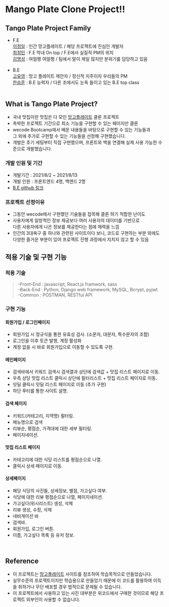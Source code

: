# Mango Plate Clone Project!!

## Tango Plate Project Family

- F.E<br>
  [이정일](https://github.com/201steve) : 인간 망고플레이트 / 해당 프로젝트에 진심인 개발자<br>
  [최정민](https://github.com/minmin9324) : F.E 막내 On top / F.E에서 실질적 PM의 위치<br>
  [김명성](https://github.com/sstaar91/) : 여얼쩡 여얼쩡 / 팀에서 말이 제일 많지만 분위기를 담당하고 있음<br>
  <br>
- B.E<br>
  [고유영](https://github.com/lunayyko) : 망고 플레이트 제안자 / 정신적 지주이자 우리들의 PM<br>
  [한승훈](https://github.com/Samdaso-o) : B.E 능력자 / 다른 조에서도 눈독 들이고 있는 B.E top class<br>
  <br>

## What is Tango Plate Project?

- 국내 맛집이란 맛집은 다 모인 [망고플레이트](https://www.mangoplate.com/) 클론 프로젝트
- 촉박한 프로젝트 기간으로 최소 기능을 구현할 수 있는 페이지만 클론
- wecode Bootcamp에서 배운 내용들을 바탕으로 구현할 수 있는 기능들과<br>
  그 외에 추가로 구현할 수 있는 기능들을 선정해 구현했습니다.
- 개발은 초기 세팅부터 직접 구현했으며, 프론트와 백을 연결해 실제 사용 가능한 수준으로 개발했습니다.

### 개발 인원 및 기간

- 개발기간 : 2021/8/2 ~ 2021/8/13
- 개발 인원 : 프론트엔드 4명, 백엔드 2명
- [B.E github 링크](https://github.com/wecode-bootcamp-korea/23-1st-TangoPlate-backend)

### 프로젝트 선정이유

- 그동안 wecode에서 구현했던 기술들을 접목해 클론 하기 적합한 난이도
- 사용자에게 일방적인 정보 제공보다 여러 사용자의 데이터를 기반으로<br>다른 사용자에게 나은 정보를 제공한다는 점에 매력을 느낌
- 인간의 3대욕구 중 하나와 관련된 사이트이다 보니, 코드로 구현하는 부분 외에도<br>다양한 즐거운 부분이 있어 프로젝트 진행 과정에서 지치지 않고 할 수 있음

## 적용 기술 및 구현 기능

### 적용 기술

> -Front-End : javascript, React.js framwork, sass<br>
> -Back-End : Python, Django web framework, MySQL, Bcrypt, pyjwt<br>
> -Common : POSTMAN, RESTful API

### 구현 기능

#### 회원가입 / 로그인페이지

- 회원가입 시 정규식을 통한 유효성 검사. (소문자, 대문자, 특수문자의 조합)
- 로그인을 이후 토큰 발행, 계정 활성화
- 계정 없을 시 바로 회원가입으로 이동할 수 있도록 구현.

#### 메인페이지

- 검색바에서 키워드 검색시 검색결과 상단에 검색값 + 맛집 리스트 페이지로 이동.
- 우측 상당 맛집 리스트 클릭시 상단에 필터리스트 + 맛집 리스트 페이지로 이동.
- 잇딜 클릭시 잇딜 리스트 페이지로 이동 (추가 구현)
- 하단 푸터를 통한 사이트 설명.

#### 검색 페이지

- 키워드(카테고리, 지역명) 필터링.
- 메뉴명으로 검색
- 리뷰순, 평점순, 가격대에 대한 세부 필터링.
- 페이지네이션.

#### 맛집 리스트 페이지

- 카테고리에 대한 식당 리스트를 평점순으로 나열.
- 클릭시 상세 페이지로 이동.

#### 상세페이지

- 해당 식당의 사진들, 상세정보, 별점, 가고싶다 여부.
- 식당에 대한 리뷰 평점순으로 나열, 페이지네이션.
- 가고싶다(위시리스트) 생성, 삭제
- 리뷰 생성, 수정, 삭제
- 네비게이션 바
- 검색바.
- 회원가입, 로그인 버튼.
- 이름, 가고싶다 목록 등 유저 정보.

<br>

## Reference

- 이 프로젝트는 [망고플레이트](https://www.mangoplate.com/) 사이트를 참조하여 학습목적으로 만들었습니다.
- 실무수준의 프로젝트이지만 학습용으로 만들었기 때문에 이 코드를 활용하여 이득을 취하거나 무단 배포할 경우 법적으로 문제될 수 있습니다.
- 이 프로젝트에서 사용하고 있는 사진 대부분은 위코드에서 구매한 것이므로 해당 프로젝트 외부인이 사용할 수 없습니다.
